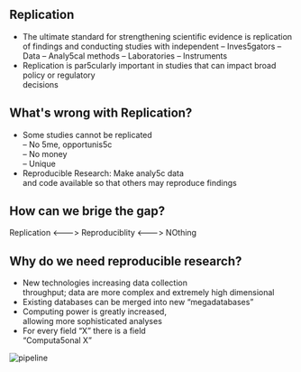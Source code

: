 ## Replication
* The	ultimate	standard	for	strengthening	scientific	evidence	is	replication	of	findings	and	conducting	studies	with	independent	
 – Inves5gators
 – Data	
 – Analy5cal	methods	
 – Laboratories	
 – Instruments	
* Replication	is	par5cularly	important	in	studies	
that	can	impact	broad	policy	or	regulatory	
decisions	

## What's wrong with Replication?
* Some	studies	cannot	be	replicated	
 – No	5me,	opportunis5c	
 – No	money	
 – Unique	
* Reproducible	Research:	Make	analy5c	data	
and	code	available	so	that	others	may	
reproduce	findings	

## How can we brige the gap?
Replication <---> Reproduciblity <---> NOthing

## Why do we need reproducible research?
* New	technologies	increasing	data	collection	
throughput;	data	are	more	complex	and	
extremely	high	dimensional	  
* Existing	databases	can	be	merged	into	new	
“megadatabases”	  
* Computing	power	is	greatly	increased,	
allowing	more	sophisticated	analyses	  
* For	every	field	“X”	there	is	a	field	
“Computa5onal	X”   

![pipeline](‪C:\Users\Ning\Desktop\pipeline.png)
